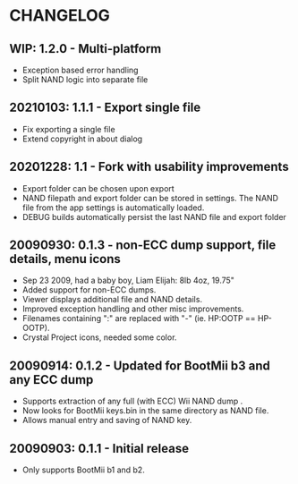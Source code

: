 # CHANGELOG

## WIP: 1.2.0 - Multi-platform

* Exception based error handling
* Split NAND logic into separate file

## 20210103: 1.1.1 - Export single file

* Fix exporting a single file
* Extend copyright in about dialog

## 20201228: 1.1 - Fork with usability improvements

* Export folder can be chosen upon export
* NAND filepath and export folder can be stored in settings.
  The NAND file from the app settings is automatically loaded.
* DEBUG builds automatically persist the last NAND file and export folder

## 20090930: 0.1.3  -  non-ECC dump support, file details, menu icons

* Sep 23 2009, had a baby boy, Liam Elijah: 8lb 4oz, 19.75"
* Added support for non-ECC dumps.
* Viewer displays additional file and NAND details.
* Improved exception handling and other misc improvements.
* Filenames containing ":" are replaced with "-" (ie. HP:OOTP == HP-OOTP).
* Crystal Project icons, needed some color.

## 20090914: 0.1.2  -  Updated for BootMii b3 and any ECC dump

* Supports extraction of any full (with ECC) Wii NAND dump .
* Now looks for BootMii keys.bin in the same directory as NAND file.
* Allows manual entry and saving of NAND key.

## 20090903: 0.1.1  -  Initial release

* Only supports BootMii b1 and b2.
